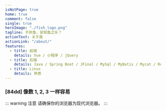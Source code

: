 ```yaml
---
isNotPage: true
home: true
comment: false
single: true
heroImage: "./fish_logo.png"
tagline: 子非鱼，安知鱼之乐？
actionText: 关于我
actionLink: "/about/"
features:
  - title: 前端
    details: Vue / 小程序 / jQuery
  - title: 后端
    details: Java / Spring Boot / JFinal / MySql / MyBatis / Mycat / Redis / MongoDB / Elastic / RabbitMQ / Python
  - title: Linux
    details: 熟悉
---
```


### [84dd] 像数 1, 2, 3 一样容易
<CodeSwitcher :languages="{java:'java',js:'js',python:'python',sql:'sql'}">

<template v-slot:java>

```java
System.out.println(Integer.toHexString("蓝".charAt(0)));
```

</template>

<template v-slot:js>

```javascript
console.log('蓝'.charCodeAt().toString(16));
```

</template>

<template v-slot:python>

```python
import json
print json.dumps('蓝')
```

</template>

<template v-slot:sql>

```sql
SELECT HEX(ORD(CONVERT('蓝' USING ucs2)))
```

</template>

</CodeSwitcher>

::: warning 注意
请确保你的浏览器为现代浏览器。
:::
